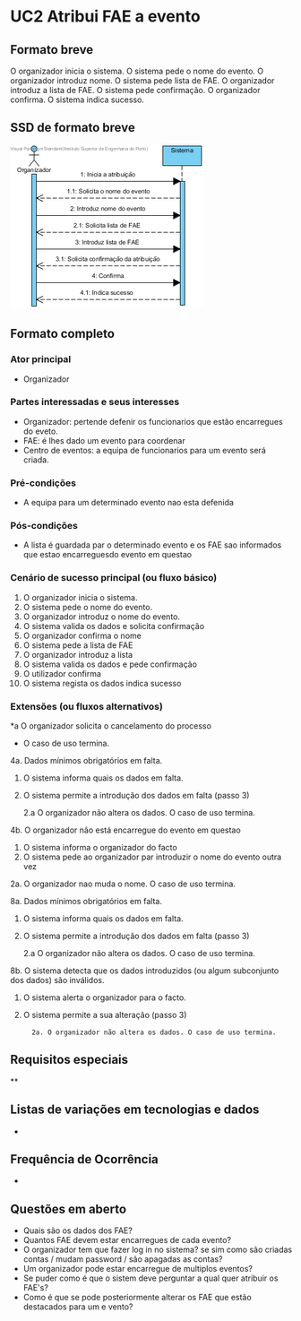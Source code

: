 # UC2 Atribui FAE a evento
## Formato breve
O organizador inicia o sistema.
O sistema pede o nome do evento.
O organizador introduz nome.
O sistema pede lista de FAE.
O organizador introduz a lista de FAE.
O sistema pede confirmação.
O organizador confirma.
O sistema indica sucesso.
## SSD de formato breve
![SSD_UC2.png](../../Imagens/SSD_UC2.png)
## Formato completo

### Ator principal
* Organizador

### Partes interessadas e seus interesses
+ Organizador: pertende defenir os funcionarios que estão encarregues do eveto.
+ FAE: é lhes dado um evento para coordenar
+ Centro de eventos: a equipa de funcionarios para um evento será criada.
### Pré-condições
+ A equipa para um determinado evento nao esta defenida
### Pós-condições
* A lista é guardada par o determinado evento e os FAE sao informados que estao encarreguesdo evento em questao

### Cenário de sucesso principal (ou fluxo básico)
1. O organizador inicia o sistema.
2. O sistema pede o nome do evento.
3. O organizador introduz o nome do evento.
4. O sistema valida os dados e solicita confirmação
5. O organizador confirma o nome
6. O sistema pede a lista de FAE
7. O organizador introduz a lista
8. O sistema valida os dados e pede confirmação
9. O utilizador confirma
10. O sistema regista os dados indica sucesso


### Extensões (ou fluxos alternativos)

\*a O organizador solicita o cancelamento do processo

 + O caso de uso termina.


4a. Dados mínimos obrigatórios em falta.

1. O sistema informa quais os dados em falta.
2. O sistema permite a introdução dos dados em falta (passo 3)

    2.a O organizador não altera os dados. O caso de uso termina.

4b. O organizador nâo está encarregue do evento em questao

1. O sistema informa o organizador do facto
2. O sistema pede ao organizador par introduzir o nome do evento outra vez

  2a. O organizador nao muda o nome. O caso de uso termina.

8a.  Dados mínimos obrigatórios em falta.

1. O sistema informa quais os dados em falta.
2. O sistema permite a introdução dos dados em falta (passo 3)

    2.a O organizador não altera os dados. O caso de uso termina.

8b. O sistema detecta que os dados introduzidos (ou algum subconjunto dos dados) são inválidos.

1. O sistema alerta o organizador para o facto.
2. O sistema permite a sua alteração (passo 3)

         2a. O organizador não altera os dados. O caso de uso termina.

## Requisitos especiais
**
## Listas de variações em tecnologias e dados
*
## Frequência de Ocorrência
*
## Questões em aberto
+ Quais são os dados dos FAE?
+ Quantos FAE devem estar encarregues de cada evento?
+ O organizador tem que fazer log in no sistema? se sim como são criadas contas / mudam password / são apagadas as contas?
+ Um organizador pode estar encarregue de multiplos eventos?
+ Se puder como é que o sistem deve perguntar a qual quer atribuir os FAE's?
+ Como é que se pode posteriormente alterar os FAE que estão destacados para um e vento?
